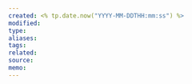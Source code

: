 ```yaml
---
created: <% tp.date.now("YYYY-MM-DDTHH:mm:ss") %>
modified: 
type: 
aliases: 
tags: 
related: 
source: 
memo:
---
```

